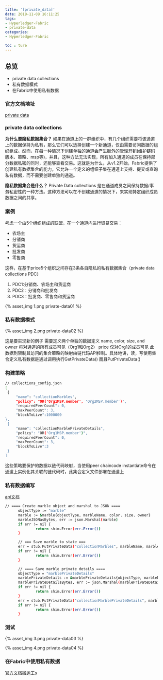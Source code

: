 ```yaml
---
title: '[private_data]'
date: 2018-11-08 16:11:25
tags:
- Hyperledger-Fabric
- private-data
categories: 
- Hyperledger-Fabric

toc : ture
---
```


## 总览
* private data collections
* 私有数据模式
* 在Fabric中使用私有数据


<!--more-->

### 官方文档地址
[private data](https://hyperledger-fabric.readthedocs.io/en/release-1.3/private-data-arch.html)


### private data collections

**为什么要隐私数据集合？**
如果在通道上的一群组织中，有几个组织需要将该通道上的数据保持为私有，那么它们可以选择创建一个新通道，仅由需要访问数据的组织组成。然而，在每一种情况下创建单独的通道会产生额外的管理开销(维护链码版本、策略、msp等)，并且，这种方法无法实现，所有加入通道的成员在保持部分数据私密的同时，还能够查看交易。这就是为什么，从v1.2开始，Fabric提供了创建私有数据集合的能力，它允许一个定义的组织子集在通道上支持、提交或查询私有数据，而不需要创建单独的通道。

**隐私数据集合是什么？**
Private Data collections 是在通道成员之间保持数据/事务私密性的一种方法。这种方法可以在不创建通道的情况下，来实现特定组织成员数据之间的共享。

### 案例

考虑一个由5个组织组成的联盟，在一个通道内进行贸易交易： 
* 农场主 
* 分销商 
* 货运商 
* 批发商 
* 零售商

这样，在基于price5个组织之间存在3条各自隐私的私有数据集合（private data collections PDC） 
1. PDC1:分销商、农场主和货运商 
2. PDC2：分销商和批发商 
3. PDC3：批发商、零售商和货运商 

{% asset_img 1.png private-data01 %}

### 私有数据模式

{% asset_img 2.png private-data02 %}

这是要实现新的例子
需要定义两个单独的数据定义
	name, color, size, and owner 将对通道的所有成员可见（Org1和Org2）
	price 仅对Org1的成员可见
此数据到限制其访问的集合策略的映射由链代码API控制。具体地讲，读，写使用集合定义私有数据是通过调用执行GetPrivateData() 而且PutPrivateData()

### 构建策略

```bash
// collections_config.json
[
 {
	 "name": "collectionMarbles",
	 "policy": "OR('Org1MSP.member', 'Org2MSP.member')",
	 "requiredPeerCount": 0,
	 "maxPeerCount": 3,
	 "blockToLive":1000000
},
 {
	 "name": "collectionMarblePrivateDetails",
	 "policy": "OR('Org1MSP.member')",
	 "requiredPeerCount": 0,
	 "maxPeerCount": 3,
	 "blockToLive":3
 }
]
```
这些策略要保护的数据以链代码映射，当使用peer chaincode instantiate命令在通道上实例化其关联的链代码时，此集合定义文件部署在通道上

### 私有数据编写

[api文档](https://godoc.org/github.com/hyperledger/fabric/core/chaincode/shim)

```bash
// ==== Create marble object and marshal to JSON ====
      objectType := "marble"
      marble := &marble{objectType, marbleName, color, size, owner}
      marbleJSONasBytes, err := json.Marshal(marble)
      if err != nil {
              return shim.Error(err.Error())
      }

      // === Save marble to state ===
      err = stub.PutPrivateData("collectionMarbles", marbleName, marbleJSONasBytes)
      if err != nil {
              return shim.Error(err.Error())
      }

      // ==== Save marble private details ====
      objectType = "marblePrivateDetails"
      marblePrivateDetails := &marblePrivateDetails{objectType, marbleName, price}
      marblePrivateDetailsBytes, err := json.Marshal(marblePrivateDetails)
      if err != nil {
              return shim.Error(err.Error())
      }
      err = stub.PutPrivateData("collectionMarblePrivateDetails", marbleName, marblePrivateDetailsBytes)
      if err != nil {
              return shim.Error(err.Error())
      }
```

### 测试

{% asset_img 3.png private-data03 %}

{% asset_img 4.png private-data04 %}

### 在Fabric中使用私有数据
[官方文档搬运工](https://hyperledger-fabric.readthedocs.io/en/release-1.3/private_data_tutorial.html)s








